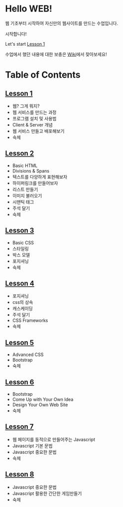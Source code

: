 # Hello __WEB__!

웹 기초부터 시작하여 자신만의 웹사이트를 만드는 수업입니다.

시작합니다!

Let's start [Lesson 1](https://gitlab.com/tech_bridge/web/tree/master/lesson1)

수업에서 했던 내용에 대한 보충은 [Wiki](https://gitlab.com/tech_bridge/web/wikis/home)에서 찾아보세요!


# Table of Contents

## [Lesson 1](https://gitlab.com/tech_bridge/web/tree/master/lesson1)

- 웹? 그게 뭐지?
- 웹 서비스를 만드는 과정
- 프로그램 설치 및 사용법
- Client &amp; Server 개념
- 웹 서비스 만들고 배포해보기
- 숙제


## [Lesson 2](https://gitlab.com/tech_bridge/web/tree/master/lesson2)

- Basic HTML
- Divisions &amp; Spans
- 텍스트를 다양하게 표현해보자
- 하이퍼링크를 만들어보자
- 리스트 만들기
- 이미지 불러오기
- 시맨틱 태그
- 주석 달기
- 숙제

## [Lesson 3](https://gitlab.com/tech_bridge/web/tree/master/lesson3)

- Basic CSS
- 스타일링
- 박스 모델
- 포지셔닝
- 숙제

## [Lesson 4](https://gitlab.com/tech_bridge/web/tree/master/lesson4)

- 포지셔닝
- css의 상속
- 캐스케이딩
- 주석 달기
- CSS Frameworks
- 숙제

## [Lesson 5](https://gitlab.com/tech_bridge/web/tree/master/lesson5)

- Advanced CSS
- Bootstrap
- 숙제

## [Lesson 6](https://gitlab.com/tech_bridge/web/tree/master/lesson6)

- Bootstrap
- Come Up with Your Own Idea
- Design Your Own Web Site
- 숙제

## [Lesson 7](https://gitlab.com/tech_bridge/web/tree/master/lesson7)

- 웹 페이지를 동적으로 만들어주는 Javascript
- Javascript 기본 문법
- Javascript 중요한 문법
- 숙제

## [Lesson 8](https://gitlab.com/tech_bridge/web/tree/master/lesson8)

- Javascript 중요한 문법
- Javascript 활용한 간단한 게임만들기
- 숙제
